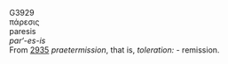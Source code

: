 G3929  
πάρεσις  
paresis  
*par‘-es-is*  
From [2935](g2935) *praetermission*, that is, *toleration:* -
remission.  
